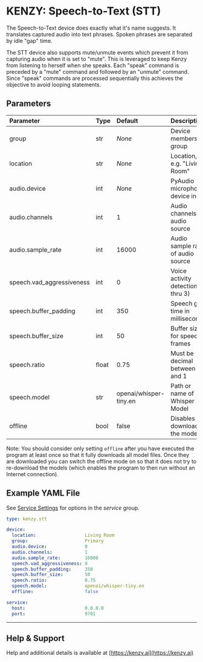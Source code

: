 # KENZY: Speech-to-Text (STT)

The Speech-to-Text device does exactly what it's name suggests.  It translates captured audio into text phrases.  Spoken phrases are separated by idle "gap" time.  

The STT device also supports mute/unmute events which prevent it from capturing audio when it is set to "mute".  This is leveraged to keep Kenzy from listening to herself when she speaks.  Each "speak" command is preceded by a "mute" command and followed by an "unmute" command.  Since "speak" commands are processed sequentially this achieves the objective to avoid looping statements.

## Parameters
| Parameter                 | Type    | Default                | Description                          |
| :------------------------ | :------ | :--------------------- | :----------------------------------- |
| group                     | str     | *None*                 | Device membership group              |
| location                  | str     | *None*                 | Location, e.g. "Living Room"         |
| audio.device              | int     | *None*                 | PyAudio microphone device index      |
| audio.channels            | int     | 1                      | Audio channels for audio source      |
| audio.sample_rate         | int     | 16000                  | Audio sample rate of audio source    |
| speech.vad_aggressiveness | int     | 0                      | Voice activity detection  (0 thru 3) |
| speech.buffer_padding     | int     | 350                    | Speech gap time in milliseconds      |
| speech.buffer_size        | int     | 50                     | Buffer size for speech frames        |
| speech.ratio              | float   | 0.75                   | Must be decimal between 0 and 1      |
| speech.model              | str     | openai/whisper-tiny.en | Path or name of Whisper Model        |
| offline                   | bool    | false                  | Disables downloading the models      |

Note:  You should consider only setting ```offline``` after you have executed the program at least once so that it fully downloads all model files.  Once they are downloaded you can switch the offline mode on so that it does not try to re-download the models (which enables the program to then run without an Internet connection).

## Example YAML File

See [Service Settings](kenzy.containers.md) for options in the *service* group.

```yaml
type: kenzy.stt

device: 
  location:                  Living Room
  group:                     Primary
  audio.device:              0
  audio.channels:            1
  audio.sample_rate:         16000
  speech.vad_aggressiveness: 0
  speech.buffer_padding:     350
  speech.buffer_size:        50
  speech.ratio:              0.75
  speech.model:              openai/whisper-tiny.en
  offline:                   false

service:
  host:                      0.0.0.0
  port:                      9701
```
-----

## Help &amp; Support
Help and additional details is available at [https://kenzy.ai](https://kenzy.ai)